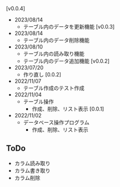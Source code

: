 [v0.0.4]
  * 2023/08/14
    * テーブル内のデータを更新機能
[v0.0.3]
  * 2023/08/14
    * テーブル内のデータ削除機能
  * 2023/08/10
    * テーブル内の読み取り機能
    * テーブル内のデータ追加機能
[v0.0.2]
  * 2023/07/20
    * 作り直し
[0.0.2]
  * 2022/11/07
    * テーブル作成のテスト作成 
  * 2022/11/04
    * テーブル操作
      * 作成、削除、リスト表示
[0.0.1]
  * 2022/11/02
    * データベース操作プログラム
      * 作成、削除、リスト表示

## ToDo
* カラム読み取り
* カラム書き取り
* カラム削除